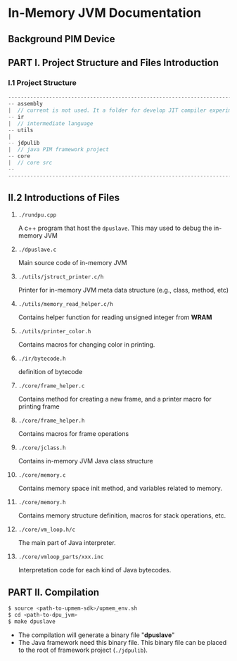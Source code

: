 # In-Memory JVM Documentation

## Background PIM Device

## PART I. Project Structure and Files Introduction

### I.1 Project Structure

``` java
---------------------------------------------------------------------------------------------------
-- assembly
|  // current is not used. It a folder for develop JIT compiler experimentally.
-- ir
|  // intermediate language
-- utils
|
-- jdpulib
|  // java PIM framework project
-- core
|  // core src
-- 
---------------------------------------------------------------------------------------------------
```



##  II.2 Introductions of Files

1. `./rundpu.cpp`

   A c++ program that host the `dpuslave`. This may used to debug the in-memory JVM

2. `./dpuslave.c`

   Main source code of in-memory JVM

3. `./utils/jstruct_printer.c/h`

   Printer for in-memory JVM meta data structure (e.g., class, method, etc)

4. `./utils/memory_read_helper.c/h`

   Contains helper function for reading unsigned integer from **WRAM**

5. `./utils/printer_color.h`

   Contains macros for changing color in printing.

6. `./ir/bytecode.h`

   definition of bytecode

7. `./core/frame_helper.c`

   Contains method for creating a new frame, and a printer macro for printing frame

8. `./core/frame_helper.h`

   Contains macros for frame operations

9. `./core/jclass.h`

   Contains in-memory JVM Java class structure

10. `./core/memory.c`

    Contains memory space init method, and variables related to memory.

11. `./core/memory.h`

    Contains memory structure definition, macros for stack operations, etc.

12. `./core/vm_loop.h/c`

    The main part of Java interpreter.

13. `./core/vmloop_parts/xxx.inc`

    Interpretation code for each kind of Java bytecodes. 

    

   

   

   





## PART II. Compilation

``` bash
$ source <path-to-upmem-sdk>/upmem_env.sh
$ cd <path-to-dpu_jvm>
$ make dpuslave
```

+ The compilation will generate a binary file "**dpuslave**"
+ The Java framework need this binary file. This binary file can be placed to the root of framework project (`./jdpulib`).



 
